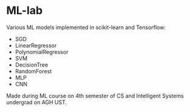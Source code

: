 # ML-lab
Various ML models implemented in scikit-learn and Tensorflow:
- SGD
- LinearRegressor
- PolynomialRegressor
- SVM
- DecisionTree
- RandomForest
- MLP
- CNN

Made during ML course on 4th semester of CS and Intelligent Systems undergrad on AGH UST.
